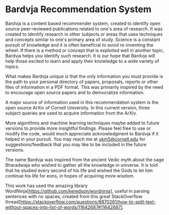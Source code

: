 # Bardvja Recommendation System

Bardvja is a content based recommender system, created to identify open source peer-reviewed publications related to one's area of research. It was created to identify research in other subjects or areas that uses techniques and concepts similar to one's primary area of study. Science is a constant pursuit of knowledge and it is often beneficial to avoid re-inventing the wheel. If there is a method or concept that is exploited well in another topic, Bardvja helps you identify such research. It is our hope that Bardvja will help those excited to learn and apply their knowledge to a wide variety of topics.

What makes Bardvja unique is that the only information you must provide is the path to your personal directory of papers, proposals, reports or other files of information in a PDF format. This was primarily inspired by the need to encourage open source papers and to democratize information. 

A major source of information used in this recommendation system is the open source ArXiv of Cornell University. In this current version, three subject queries are used to acquire information from the ArXiv.

More algorithms and machine learning techniques maybe added to future versions to provide more insightful findings. Please feel free to use or modify the code, would much appreciate acknowledgment to Bardvja if it helped in your pursuit. You may reach me at ukm5@cornell.edu for suggestions/feedback that you may like to be included in the future versions. 

The name Bardvja was inspired from the ancient Vedic myth about the sage Bharadwaja who wished to gather all the knowledge in universe. It is told that he studied every second of his life and wished the Gods to let him continue his life for eons, in hopes of acquiring more wisdom. 

This work has used the amazing library WordNinja[https://github.com/keredson/wordninja], useful in parsing sentences with no spaces, created from this great StackOverflow thread[https://stackoverflow.com/questions/8870261/how-to-split-text-without-spaces-into-list-of-words/11642687#11642687].
